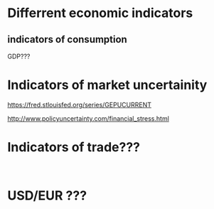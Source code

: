 # Differrent economic indicators

## **indicators of consumption**
GDP???


# **Indicators of market uncertainity**

https://fred.stlouisfed.org/series/GEPUCURRENT

http://www.policyuncertainty.com/financial_stress.html



# **Indicators of trade???**

<br>

# **USD/EUR ???**

<br>